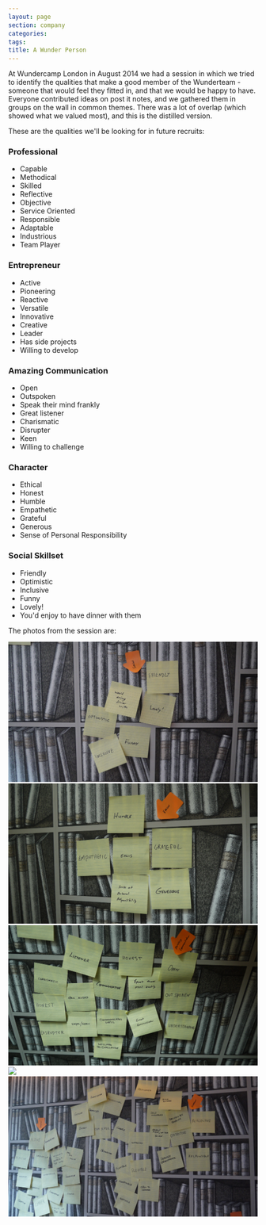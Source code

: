 ```yaml
---
layout: page
section: company
categories:
tags:
title: A Wunder Person
---
```


At Wundercamp London in August 2014 we had a session in which we tried to identify the qualities that make a good member of the Wunderteam - someone that would feel they fitted in, and that we would be happy to have. Everyone contributed ideas on post it notes, and we gathered them in groups on the wall in common themes. There was a lot of overlap (which showed what we valued most), and this is the distilled version.

These are the qualities we'll be looking for in future recruits:


### Professional

- Capable
- Methodical
- Skilled
- Reflective
- Objective
- Service Oriented
- Responsible
- Adaptable
- Industrious
- Team Player


### Entrepreneur

- Active
- Pioneering
- Reactive
- Versatile
- Innovative
- Creative
- Leader
- Has side projects
- Willing to develop


### Amazing Communication

- Open
- Outspoken
- Speak their mind frankly
- Great listener
- Charismatic
- Disrupter
- Keen
- Willing to challenge


### Character

- Ethical
- Honest
- Humble
- Empathetic
- Grateful
- Generous
- Sense of Personal Responsibility


### Social Skillset

- Friendly
- Optimistic
- Inclusive
- Funny
- Lovely!
- You'd enjoy to have dinner with them



The photos from the session are:

![](/public/images/wundercamp-london-aug2014-wunderperson1.jpg)
![](/public/images/wundercamp-london-aug2014-wunderperson2.jpg)
![](/public/images/wundercamp-london-aug2014-wunderperson3.jpg)
![](/public/images/wundercamp-london-aug2014-wunderperson4.jpg)
![](/public/images/wundercamp-london-aug2014-wunderperson5.jpg)
